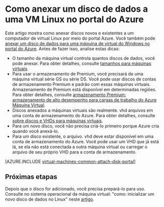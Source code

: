 <properties
    pageTitle="Anexar um disco de dados a uma VM Linux | Microsoft Azure"
    description="Como anexar o disco de dados novo ou existente a uma VM Linux no portal do Azure usando o modelo de implantação do Gerenciador de recursos."
    services="virtual-machines-linux"
    documentationCenter=""
    authors="cynthn"
    manager="timlt"
    editor=""
    tags="azure-resource-manager"/>

<tags
    ms.service="virtual-machines-linux"
    ms.workload="infrastructure-services"
    ms.tgt_pltfrm="vm-linux"
    ms.devlang="na"
    ms.topic="article"
    ms.date="07/06/2016"
    ms.author="cynthn"/>

# <a name="how-to-attach-a-data-disk-to-a-linux-vm-in-the-azure-portal"></a>Como anexar um disco de dados a uma VM Linux no portal do Azure

Este artigo mostra como anexar discos novos e existentes a um computador de virtual Linux por meio do portal Azure. Você também pode [anexar um disco de dados para uma máquina de virtual do Windows no portal do Azure](virtual-machines-windows-attach-disk-portal.md). Antes de fazer isso, analise estas dicas:

- O tamanho da máquina virtual controla quantos discos de dados, você pode anexar. Para obter detalhes, consulte [tamanhos para máquinas virtuais](virtual-machines-linux-sizes.md).
- Para usar o armazenamento de Premium, você precisará de uma máquina virtual série GS ou série DS. Você pode usar discos de contas de armazenamento Premium e padrão com essas máquinas virtuais. Armazenamento de Premium está disponível em determinadas regiões. Para obter detalhes, consulte [armazenamento Premium: armazenamento de alto desempenho para cargas de trabalho do Azure Máquina Virtual](../storage/storage-premium-storage.md).
- Discos anexados a máquinas virtuais são realmente. vhd arquivos em uma conta de armazenamento do Azure. Para obter detalhes, consulte [sobre discos e VHDs para máquinas virtuais](virtual-machines-linux-about-disks-vhds.md).
- Para um novo disco, você não precisa criá-lo primeiro porque Azure cria quando você anexá-lo.
- Para um disco existente, o arquivo. vhd deve estar disponível em uma conta de armazenamento do Azure. Você pode usar um VHD que já está lá, se ela não está conectada a outra máquina virtual ou carregar o arquivo de seu próprio VHD para a conta de armazenamento.


[AZURE.INCLUDE [virtual-machines-common-attach-disk-portal](../../includes/virtual-machines-common-attach-disk-portal.md)]

## <a name="next-steps"></a>Próximas etapas

Depois que o disco for adicionado, você precisa prepará-lo para uso. Consulte no sistema operacional da máquina virtual: "como: inicializar um novo disco de dados no Linux" neste [artigo](virtual-machines-linux-classic-attach-disk.md#how-to-initialize-a-new-data-disk-in-linux).
